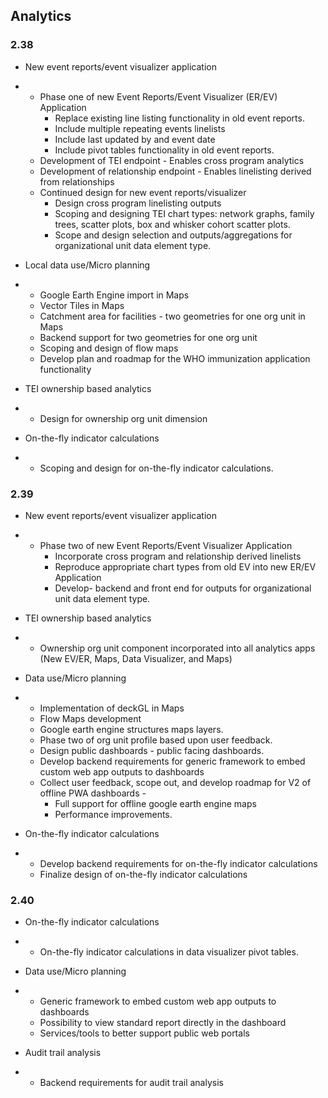 ## Analytics

### 2.38

- New event reports/event visualizer application

- - Phase one of new Event Reports/Event Visualizer (ER/EV) Application
    - Replace existing line listing functionality in old event reports.
    - Include multiple repeating events linelists
    - Include last updated by and event date
    - Include pivot tables functionality in old event reports.
  - Development of TEI endpoint - Enables cross program analytics
  - Development of relationship endpoint - Enables linelisting derived from relationships
  - Continued design for new event reports/visualizer
    - Design cross program linelisting outputs
    - Scoping and designing TEI chart types: network graphs, family trees, scatter plots, box and whisker cohort scatter plots.
    - Scope and design selection and outputs/aggregations for organizational unit data element type.

- Local data use/Micro planning

- - Google Earth Engine import in Maps
  - Vector Tiles in Maps
  - Catchment area for facilities - two geometries for one org unit in Maps
  - Backend support for two geometries for one org unit
  - Scoping and design of flow maps
  - Develop plan and roadmap for the WHO immunization application functionality

- TEI ownership based analytics

- - Design for ownership org unit dimension

- On-the-fly indicator calculations

- - Scoping and design for on-the-fly indicator calculations.


### 2.39

- New event reports/event visualizer application

- - Phase two of new Event Reports/Event Visualizer Application
    - Incorporate cross program and relationship derived linelists
    - Reproduce appropriate chart types from old EV into new ER/EV Application
    - Develop- backend and front end for outputs for organizational unit data element type.

- TEI ownership based analytics

- - Ownership org unit component incorporated into all analytics apps (New EV/ER, Maps, Data Visualizer, and Maps)

- Data use/Micro planning

- - Implementation of deckGL in Maps
  - Flow Maps development
  - Google earth engine structures maps layers.
  - Phase two of org unit profile based upon user feedback.
  - Design public dashboards - public facing dashboards.
  - Develop backend requirements for generic framework to embed custom web app outputs to dashboards
  - Collect user feedback, scope out, and develop roadmap for V2 of offline PWA dashboards -
    - Full support for offline google earth engine maps
    - Performance improvements.

- On-the-fly indicator calculations

- - Develop backend requirements for on-the-fly indicator calculations
  - Finalize design of on-the-fly indicator calculations


### 2.40

- On-the-fly indicator calculations

- - On-the-fly indicator calculations in data visualizer pivot tables.

- Data use/Micro planning

- - Generic framework to embed custom web app outputs to dashboards
  - Possibility to view standard report directly in the dashboard
  - Services/tools to better support public web portals

- Audit trail analysis

- - Backend requirements for audit trail analysis
